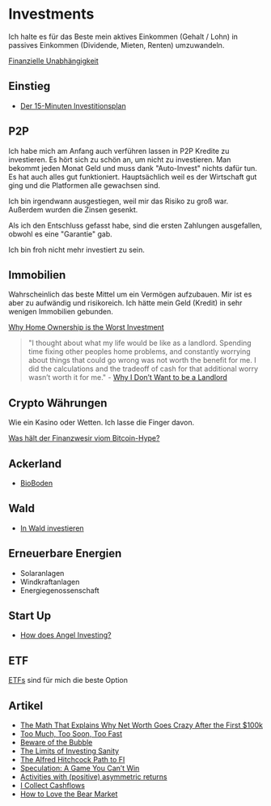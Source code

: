 # Investments

Ich halte es für das Beste mein aktives Einkommen (Gehalt / Lohn) in passives Einkommen (Dividende, Mieten, Renten) umzuwandeln.

[Finanzielle Unabhängigkeit](finanzielle-unabhaengigkeit.md)

## Einstieg

- [Der 15-Minuten Investitionsplan](https://investmentratgeber.com/der-15-minuten-investitionsplan-2/)

## P2P

Ich habe mich am Anfang auch verführen lassen in P2P Kredite zu investieren. Es hört sich zu schön an, um nicht zu investieren.
Man bekommt jeden Monat Geld und muss dank "Auto-Invest" nichts dafür tun. Es hat auch alles gut funktioniert. Hauptsächlich weil es der Wirtschaft gut ging und die Platformen alle gewachsen sind.

Ich bin irgendwann ausgestiegen, weil mir das Risiko zu groß war. Außerdem wurden die Zinsen gesenkt.

Als ich den Entschluss gefasst habe, sind die ersten Zahlungen ausgefallen, obwohl es eine "Garantie" gab.

Ich bin froh nicht mehr investiert zu sein.

## Immobilien

Wahrscheinlich das beste Mittel um ein Vermögen aufzubauen. Mir ist es aber zu aufwändig und risikoreich.
Ich hätte mein Geld (Kredit) in sehr wenigen Immobilien gebunden.

[Why Home Ownership is the Worst Investment](https://www.youtube.com/watch?v=IibCp34AaJo)

> "I thought about what my life would be like as a landlord. Spending time fixing other peoples home problems, and constantly worrying about things that could go wrong was not worth the benefit for me. I did the calculations and the tradeoff of cash for that additional worry wasn’t worth it for me." - [Why I Don’t Want to be a Landlord](https://minafi.com/i-dont-want-to-be-a-landlord)

## Crypto Währungen

Wie ein Kasino oder Wetten. Ich lasse die Finger davon.

[Was hält der Finanzwesir viom Bitcoin-Hype?](https://www.finanzwesir.com/blog/bitcoin-crypto-manie)

## Ackerland

- [BioBoden](https://bioboden.de/)

## Wald

- [In Wald investieren](https://investmentratgeber.com/in-wald-investieren/#Die_Kosten_fuer_einen_eigenen_Wald)

## Erneuerbare Energien

- Solaranlagen
- Windkraftanlagen
- Energiegenossenschaft

## Start Up

- [How does Angel Investing?](https://zachholman.com/posts/how-does-angel-investing)

## ETF

[ETFs](./etf.md) sind für mich die beste Option

## Artikel

- [The Math That Explains Why Net Worth Goes Crazy After the First $100k](https://fourpillarfreedom.com/the-math-behind-why-net-worth-goes-crazy-after-the-first-100k/)
- [Too Much, Too Soon, Too Fast](https://www.collaborativefund.com/blog/too-much-too-soon-too-fast/)
- [Beware of the Bubble](https://www.mrmoneymustache.com/2021/03/26/beware-of-the-bubble/)
- [The Limits of Investing Sanity](https://www.collaborativefund.com/blog/the-limits-of-investing-sanity/)
- [The Alfred Hitchcock Path to FI](https://jlcollinsnh.com/2021/05/05/the-alfred-hitchcock-path-to-fi/)
- [Speculation: A Game You Can’t Win](https://moretothat.com/speculation/)
- [Activities with (positive) asymmetric returns](https://blog.tjcx.me/p/activities-with-positive-asymmetric)
- [I Collect Cashflows](https://thereformedbroker.com/2021/10/05/i-collect-cashflows/)
- [How to Love the Bear Market](https://tynan.com/bear/)


